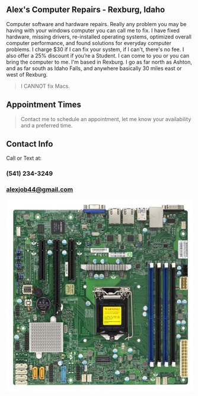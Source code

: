 ## Alex's Computer Repairs - Rexburg, Idaho

Computer software and hardware repairs. Really any problem you may be having with your windows computer you can call me to fix. I have fixed hardware, missing drivers, re-installed operating systems, optimized overall computer performance, and found solutions for everyday computer problems. I charge $30 if I can fix your system, if I can't, there's no fee. I also offer a 25% discount if you’re a Student. I can come to you or you can bring the computer to me. I'm based in Rexburg. I go as far north as Ashton, and as far south as Idaho Falls, and anywhere basically 30 miles east or west of Rexburg.

> I CANNOT fix Macs.

## Appointment Times
> Contact me to schedule an appointment, let me know your availability and a preferred time.

## Contact Info
Call or Text at:
### (541) 234-3249
### alexjob44@gmail.com

<img src="Motherboard.jpg" alt="hi" class="inline"/>
